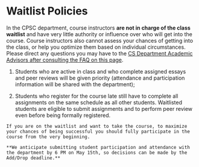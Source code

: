 # Waitlist Policies

In the CPSC department, course instructors **are not in charge of the class waitlist** and have very little authority or influence over who will get into the course.
Course instructors also cannot assess your chances of getting into the class, or help you optimize them based on individual circumstances.
Please direct any questions you may have to the [CS Department Academic Advisors after consulting the FAQ on this page](https://www.cs.ubc.ca/students/undergrad/courses/waitlists).

1. Students who are active in class and who complete assigned essays and peer reviews will be given priority (attendance and participation information will be shared with the department); 

2. Students who register for the course late still have to complete all assignments on the same schedule as all other students. Waitlisted students are eligible to submit assignments and to perform peer review even before being formally registered.

```{tip}
If you are on the waitlist and want to take the course, to maximize your chances of being successful you should fully participate in the course from the very beginning.

**We anticipate submitting student participation and attendance with the department by 6 PM on May 15th, so decisions can be made by the Add/Drop deadline.**
```